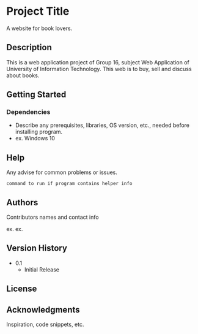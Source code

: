 # Project Title

A website for book lovers.

## Description

This is a web application project of Group 16, subject Web Application of University of Information Technology.
This web is to buy, sell and discuss about books.

## Getting Started

### Dependencies

* Describe any prerequisites, libraries, OS version, etc., needed before installing program.
* ex. Windows 10

## Help

Any advise for common problems or issues.
```
command to run if program contains helper info
```

## Authors

Contributors names and contact info

ex. 
ex. 

## Version History
* 0.1
    * Initial Release

## License


## Acknowledgments

Inspiration, code snippets, etc.
